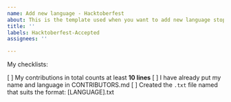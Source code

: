 ```yaml
---
name: Add new language - Hacktoberfest
about: This is the template used when you want to add new language stop words list.
title: ''
labels: Hacktoberfest-Accepted
assignees: ''

---
```


My checklists:

[ ] My contributions in total counts at least **10 lines**
[ ] I have already put my name and language in CONTRIBUTORS.md
[ ] Created the `.txt` file named that suits the format: [LANGUAGE].txt

